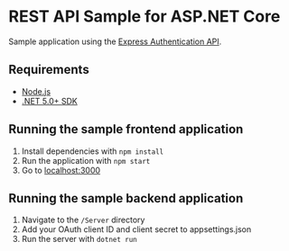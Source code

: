 # REST API Sample for ASP.NET Core

Sample application using the [Express Authentication API](https://developer.signicat.com/express/apis/authentication.html).

## Requirements
- [Node.js](https://nodejs.org/en/)
- [.NET 5.0+ SDK](https://dotnet.microsoft.com/download)

## Running the sample frontend application

1. Install dependencies with `npm install`
2. Run the application with `npm start`
3. Go to [localhost:3000](localhost:3000)

## Running the sample backend application

1. Navigate to the `/Server` directory
2. Add your OAuth client ID and client secret to appsettings.json
3. Run the server with `dotnet run`